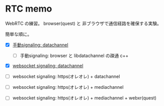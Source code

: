 # RTC memo

WebRTC の練習。
browser(quest) と 非ブラウザで通信経路を確保する実験。

簡単な順に。

- [x] [手動signaling: datachannel](./minimum_datachannel/README.md)
  - [ ] 手動signaling: browser と libdatachannel の疎通 c++
- [x] [websocket signaling: datachannel](./ws_datachannel/README.md)
- [ ] websocket signaling: https(オレオレ) + datachannel
- [ ] websocket signaling: https(オレオレ) + mediachannel
- [ ] websocket signaling: https(オレオレ) + mediachannel + webxr(quest)

